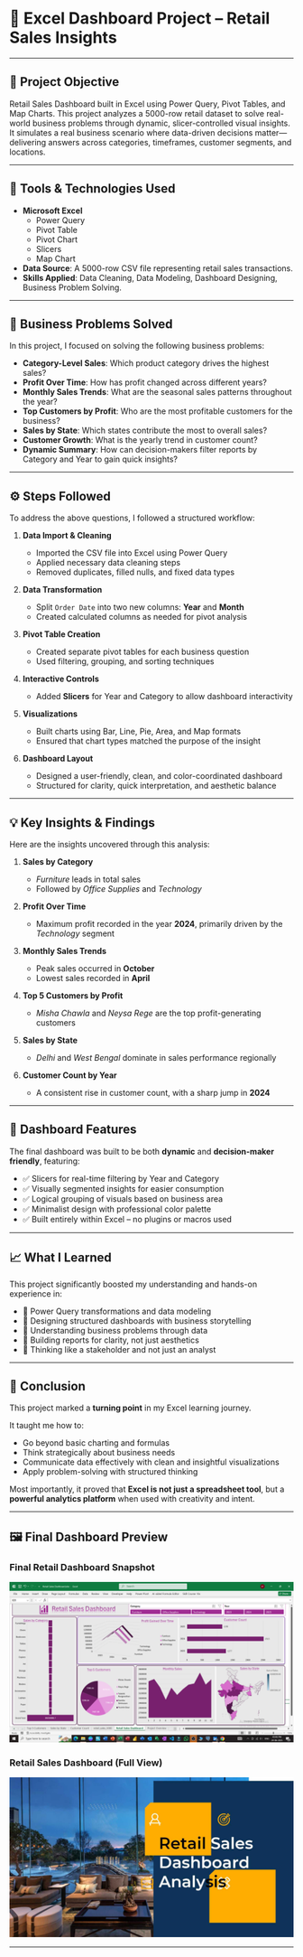 # 🏬 Excel Dashboard Project – Retail Sales Insights

---

## 🎯 Project Objective

Retail Sales Dashboard built in Excel using Power Query, Pivot Tables, and Map Charts.
This project analyzes a 5000-row retail dataset to solve real-world business problems through dynamic, slicer-controlled visual insights.
It simulates a real business scenario where data-driven decisions matter—delivering answers across categories, timeframes, customer segments, and locations.

---

## 🧠 Tools & Technologies Used

- **Microsoft Excel**
  - Power Query
  - Pivot Table
  - Pivot Chart
  - Slicers
  - Map Chart
- **Data Source**: A 5000-row CSV file representing retail sales transactions.
- **Skills Applied**: Data Cleaning, Data Modeling, Dashboard Designing, Business Problem Solving.

---

## 📌 Business Problems Solved

In this project, I focused on solving the following business problems:

- **Category-Level Sales**: Which product category drives the highest sales?
- **Profit Over Time**: How has profit changed across different years?
- **Monthly Sales Trends**: What are the seasonal sales patterns throughout the year?
- **Top Customers by Profit**: Who are the most profitable customers for the business?
- **Sales by State**: Which states contribute the most to overall sales?
- **Customer Growth**: What is the yearly trend in customer count?
- **Dynamic Summary**: How can decision-makers filter reports by Category and Year to gain quick insights?

---

## ⚙️ Steps Followed

To address the above questions, I followed a structured workflow:

1. **Data Import & Cleaning**  
   - Imported the CSV file into Excel using Power Query  
   - Applied necessary data cleaning steps  
   - Removed duplicates, filled nulls, and fixed data types  

2. **Data Transformation**  
   - Split `Order Date` into two new columns: **Year** and **Month**  
   - Created calculated columns as needed for pivot analysis  

3. **Pivot Table Creation**  
   - Created separate pivot tables for each business question  
   - Used filtering, grouping, and sorting techniques  

4. **Interactive Controls**  
   - Added **Slicers** for Year and Category to allow dashboard interactivity  

5. **Visualizations**  
   - Built charts using Bar, Line, Pie, Area, and Map formats  
   - Ensured that chart types matched the purpose of the insight  

6. **Dashboard Layout**  
   - Designed a user-friendly, clean, and color-coordinated dashboard  
   - Structured for clarity, quick interpretation, and aesthetic balance

---

## 💡 Key Insights & Findings

Here are the insights uncovered through this analysis:

1. **Sales by Category**  
   - *Furniture* leads in total sales  
   - Followed by *Office Supplies* and *Technology*

2. **Profit Over Time**  
   - Maximum profit recorded in the year **2024**, primarily driven by the *Technology* segment

3. **Monthly Sales Trends**  
   - Peak sales occurred in **October**  
   - Lowest sales recorded in **April**

4. **Top 5 Customers by Profit**  
   - *Misha Chawla* and *Neysa Rege* are the top profit-generating customers

5. **Sales by State**  
   - *Delhi* and *West Bengal* dominate in sales performance regionally

6. **Customer Count by Year**  
   - A consistent rise in customer count, with a sharp jump in **2024**

---

## 🌟 Dashboard Features

The final dashboard was built to be both **dynamic** and **decision-maker friendly**, featuring:

- ✅ Slicers for real-time filtering by Year and Category
- ✅ Visually segmented insights for easier consumption
- ✅ Logical grouping of visuals based on business area
- ✅ Minimalist design with professional color palette
- ✅ Built entirely within Excel – no plugins or macros used

---

## 📈 What I Learned

This project significantly boosted my understanding and hands-on experience in:

- 🔹 Power Query transformations and data modeling
- 🔹 Designing structured dashboards with business storytelling
- 🔹 Understanding business problems through data
- 🔹 Building reports for clarity, not just aesthetics
- 🔹 Thinking like a stakeholder and not just an analyst

---

## 📌 Conclusion

This project marked a **turning point** in my Excel learning journey.

It taught me how to:
- Go beyond basic charting and formulas
- Think strategically about business needs
- Communicate data effectively with clean and insightful visualizations
- Apply problem-solving with structured thinking

Most importantly, it proved that **Excel is not just a spreadsheet tool**, but a **powerful analytics platform** when used with creativity and intent.

---

## 🖼️ Final Dashboard Preview

### Final Retail Dashboard Snapshot
![Final Retail Sales Dashboard](./Final%20Retail%20Sales%20Dashboard.png)

### Retail Sales Dashboard (Full View)
![Retail Sales Dashboard](Retail%20Sales%20Dashboard.jpg)

---


